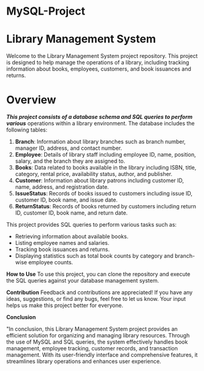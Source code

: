 # MySQL-Project
# Library Management System
Welcome to the Library Management System project repository. This project is designed to help manage the operations of a library, including tracking information about books, employees, customers, and book issuances and returns.
# Overview
***This project consists of a database schema and SQL queries to perform various*** operations within a library environment. The database includes the following tables:
1. **Branch**: Information about library branches such as branch number, manager ID, address, and contact number.
2. **Employee**: Details of library staff including employee ID, name, position, salary, and the branch they are assigned to.
3. **Books**: Data related to books available in the library including ISBN, title, category, rental price, availability status, author, and publisher.
4. **Customer**: Information about library patrons including customer ID, name, address, and registration date.
5. **IssueStatus**: Records of books issued to customers including issue ID, customer ID, book name, and issue date.
6. **ReturnStatus**: Records of books returned by customers including return ID, customer ID, book name, and return date.

This project provides SQL queries to perform various tasks such as:
- Retrieving information about available books.
- Listing employee names and salaries.
- Tracking book issuances and returns.
- Displaying statistics such as total book counts by category and branch-wise employee 
  counts.

**How to Use**
To use this project, you can clone the repository and execute the SQL queries against your database management system.

**Contribution**
Feedback and contributions are appreciated! If you have any ideas, suggestions, or find any bugs, feel free to let us know. Your input helps us make this project better for everyone.

**Conclusion**

"In conclusion, this Library Management System project provides an efficient solution for organizing and managing library resources. Through the use of MySQL and SQL queries, the system effectively handles book management, employee tracking, customer records, and transaction management. With its user-friendly interface and comprehensive features, it streamlines library operations and enhances user experience.

